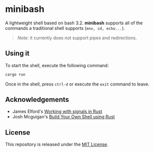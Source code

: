 # minibash

A lightweight shell based on bash 3.2. **minibash** supports all of the commands a traditional shell supports (`env, cd, echo...`).

> *Note*: it currently does not support pipes and redirections.

## Using it
To start the shell, execute the following command:
```bash
cargo run
```

Once in the shell, press `ctrl-d` or execute the `exit` command to leave.

## Acknowledgements

- James Elford's [Working with signals in Rust](https://www.jameselford.com/blog/working-with-signals-in-rust-pt1-whats-a-signal/)
- Josh Mcguigan's [Build Your Own Shell using Rust](https://www.joshmcguigan.com/blog/build-your-own-shell-rust/)

## License

This repository is released under the [MIT License](https://github.com/maxdesalle/minibash/blob/main/LICENSE).
